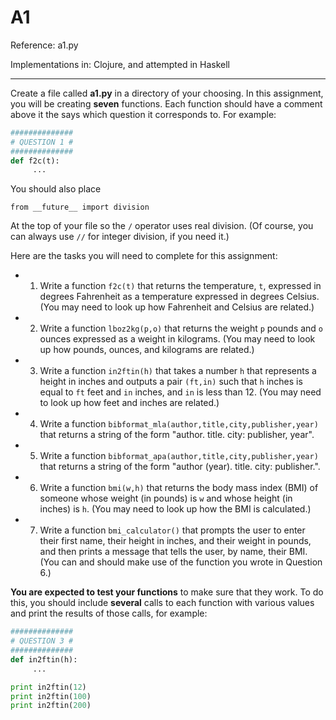 A1
====

Reference: a1.py

Implementations in: Clojure, and attempted in Haskell

---

Create a file called **a1.py** in a directory of your choosing. In this assignment, you will be creating **seven** functions. Each function should have a comment above it the says which question it corresponds to. For example:

```python
##############
# QUESTION 1 #
##############
def f2c(t):
     ...
```

You should also place

`from __future__ import division`

At the top of your file so the `/` operator uses real division. (Of course, you can always use `//` for integer division, if you need it.)

Here are the tasks you will need to complete for this assignment:

* 1. Write a function `f2c(t)` that returns the temperature, `t`, expressed in degrees Fahrenheit as a temperature expressed in degrees Celsius. (You may need to look up how Fahrenheit and Celsius are related.)
* 2. Write a function `lboz2kg(p,o)` that returns the weight `p` pounds and `o` ounces expressed as a weight in kilograms. (You may need to look up how pounds, ounces, and kilograms are related.)
* 3. Write a function `in2ftin(h)` that takes a number `h` that represents a height in inches and outputs a pair `(ft,in)` such that `h` inches is equal to `ft` feet and `in` inches, and `in` is less than 12. (You may need to look up how feet and inches are related.)
* 4. Write a function `bibformat_mla(author,title,city,publisher,year)` that returns a string of the form "author. title. city: publisher, year".
* 5. Write a function `bibformat_apa(author,title,city,publisher,year)` that returns a string of the form "author (year). title. city: publisher.".
* 6. Write a function `bmi(w,h)` that returns the body mass index (BMI) of someone whose weight (in pounds) is `w` and whose height (in inches) is `h`. (You may need to look up how the BMI is calculated.)
* 7. Write a function `bmi_calculator()` that prompts the user to enter their first name, their height in inches, and their weight in pounds, and then prints a message that tells the user, by name, their BMI. (You can and should make use of the function you wrote in Question 6.)

**You are expected to test your functions** to make sure that they work. To do this, you should include **several** calls to each function with various values and print the results of those calls, for example:

```python
##############
# QUESTION 3 #
##############
def in2ftin(h):
     ...

print in2ftin(12)
print in2ftin(100)
print in2ftin(200)
```